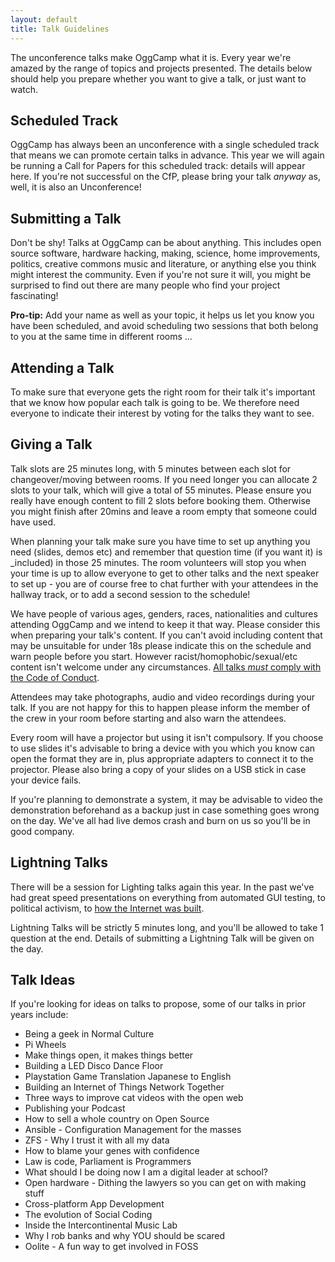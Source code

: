 ```yaml
---
layout: default
title: Talk Guidelines
---
```

The unconference talks make OggCamp what it is. Every year we're amazed by the range of topics and projects presented. The details below should help you prepare whether you want to give a talk, or just want to watch.

## Scheduled Track

OggCamp has always been an unconference with a single scheduled track that means we can promote certain talks in advance. This year we will again be running a Call for Papers for this scheduled track: details will appear here. If you're not successful on the CfP, please bring your talk *anyway* as, well, it is also an Unconference!

## Submitting a Talk

Don't be shy! Talks at OggCamp can be about anything. This includes open source software, hardware hacking, making, science, home improvements, politics, creative commons music and literature, or anything else you think might interest the community. Even if you're not sure it will, you might be surprised to find out there are many people who find your project fascinating!

**Pro-tip:** Add your name as well as your topic, it helps us let you know you have been scheduled, and avoid scheduling two sessions that both belong to you at the same time in different rooms ...

## Attending a Talk

To make sure that everyone gets the right room for their talk it's important that we know how popular each talk is going to be. We therefore need everyone to indicate their interest by voting for the talks they want to see.

## Giving a Talk

Talk slots are 25 minutes long, with 5 minutes between each slot for changeover/moving between rooms. If you need longer you can allocate 2 slots to your talk, which will give a total of 55 minutes. Please ensure you really have enough content to fill 2 slots before booking them. Otherwise you might finish after 20mins and leave a room empty that someone could have used.

When planning your talk make sure you have time to set up anything you need (slides, demos etc) and remember that question time (if you want it) is _included) in those 25 minutes. The room volunteers will stop you when your time is up to allow everyone to get to other talks and the next speaker to set up - you are of course free to chat further with your attendees in the hallway track, or to add a second session to the schedule!

We have people of various ages, genders, races, nationalities and cultures attending OggCamp and we intend to keep it that way. Please consider this when preparing your talk's content. If you can't avoid including content that may be unsuitable for under 18s please indicate this on the schedule and warn people before you start. However racist/homophobic/sexual/etc content isn't welcome under any circumstances. [All talks *must* comply with the Code of Conduct](/code-of-conduct).

Attendees may take photographs, audio and video recordings during your talk. If you are not happy for this to happen please inform the member of the crew in your room before starting and also warn the attendees.

Every room will have a projector but using it isn't compulsory. If you choose to use slides it's advisable to bring a device with you which you know can open the format they are in, plus appropriate adapters to connect it to the projector. Please also bring a copy of your slides on a USB stick in case your device fails.

If you're planning to demonstrate a system, it may be advisable to video the demonstration beforehand as a backup just in case something goes wrong on the day. We've all had live demos crash and burn on us so you'll be in good company.

## Lightning Talks

There will be a session for Lighting talks again this year. In the past we've had great speed presentations on everything from automated GUI testing, to political activism, to [how the Internet was built](http://www.nathandumont.com/blog/this-jen-is-the-internet).

Lightning Talks will be strictly 5 minutes long, and you'll be allowed to take 1 question at the end. Details of submitting a Lightning Talk will be given on the day.

## Talk Ideas

If you're looking for ideas on talks to propose, some of our talks in prior years include:

* Being a geek in Normal Culture
* Pi Wheels
* Make things open, it makes things better
* Building a LED Disco Dance Floor
* Playstation Game Translation Japanese to English
* Building an Internet of Things Network Together
* Three ways to improve cat videos with the open web
* Publishing your Podcast
* How to sell a whole country on Open Source
* Ansible - Configuration Management for the masses
* ZFS - Why I trust it with all my data
* How to blame your genes with confidence
* Law is code, Parliament is Programmers
* What should I be doing now I am a digital leader at school?
* Open hardware - Dithing the lawyers so you can get on with making stuff
* Cross-platform App Development
* The evolution of Social Coding
* Inside the Intercontinental Music Lab
* Why I rob banks and why YOU should be scared
* Oolite - A fun way to get involved in FOSS
